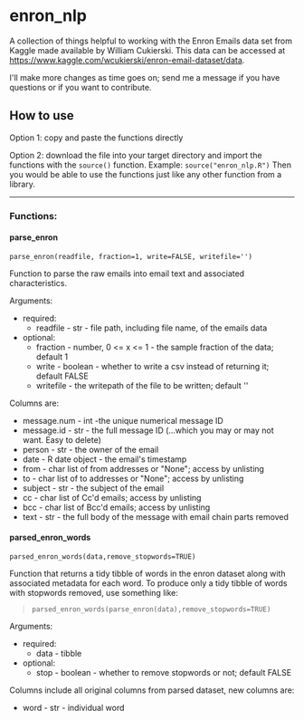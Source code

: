 # enron_nlp
A collection of things helpful to working with the Enron Emails data set from Kaggle made available by William Cukierski. This data can be accessed at https://www.kaggle.com/wcukierski/enron-email-dataset/data.  

I'll make more changes as time goes on; send me a message if you have questions or if you want to contribute. 

## How to use
Option 1: copy and paste the functions directly

Option 2: download the file into your target directory and import the functions with the `source()` function.
  Example:
  `source("enron_nlp.R")`
  Then you would be able to use the functions just like any other function from a library.
  

---

### Functions:

#### parse_enron 
`parse_enron(readfile, fraction=1, write=FALSE, writefile='')`

Function to parse the raw emails into email text and associated characteristics. 

Arguments:
  * required:
    * readfile - str - file path, including file name, of the emails data
  * optional:
    * fraction - number, 0 <= x <= 1 - the sample fraction of the data; default 1
    * write - boolean - whether to write a csv instead of returning it; default FALSE
    * writefile - the writepath of the file to be written; default ''
    
Columns are:

  * message.num - int -the unique numerical message ID
  * message.id - str - the full message ID (...which you may or may not want. Easy to delete)
  * person - str - the owner of the email
  * date - R date object - the email's timestamp
  * from - char list of from addresses or "None"; access by unlisting
  * to - char list of to addresses or "None"; access by unlisting
  * subject - str - the subject of the email
  * cc - char list of Cc'd emails; access by unlisting
  * bcc - char list of Bcc'd emails; access by unlisting
  * text - str - the full body of the message with email chain parts removed
  
 #### parsed_enron_words

`parsed_enron_words(data,remove_stopwords=TRUE)`

Function that returns a tidy tibble of words in the enron dataset along with associated metadata for each word. To produce only a tidy tibble of words with stopwords removed, use something like:
> `parsed_enron_words(parse_enron(data),remove_stopwords=TRUE)`

Arguments:
  * required:
    * data - tibble 
  * optional:
    * stop - boolean - whether to remove stopwords or not; default FALSE
    
Columns include all original columns from parsed dataset, new columns are:

  * word - str - individual word
  
